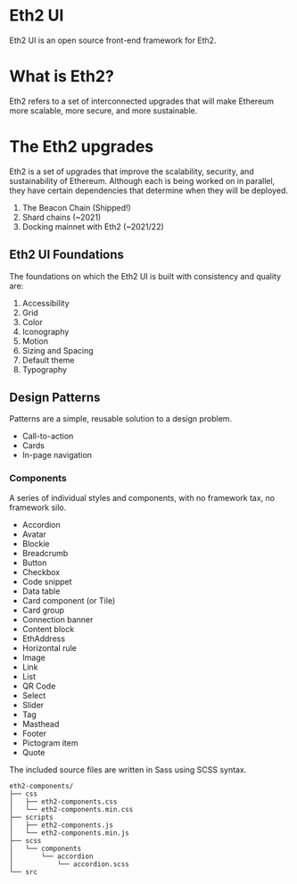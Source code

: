 # Eth2 UI
Eth2 UI is an open source front-end framework for Eth2.

# What is Eth2?
Eth2 refers to a set of interconnected upgrades that will make Ethereum more scalable, more secure, and more sustainable.

# The Eth2 upgrades
Eth2 is a set of upgrades that improve the scalability, security, and sustainability of Ethereum. Although each is being worked on in parallel, they have certain dependencies that determine when they will be deployed.

1. The Beacon Chain (Shipped!)
2. Shard chains (~2021)
3. Docking mainnet with Eth2 (~2021/22)

## Eth2 UI Foundations
The foundations on which the Eth2 UI is built with consistency and quality are:

1. Accessibility
2. Grid
3. Color
4. Iconography
5. Motion
6. Sizing and Spacing
7. Default theme
8. Typography

## Design Patterns
Patterns are a simple, reusable solution to a design problem.

- Call-to-action
- Cards
- In-page navigation

### Components
A series of individual styles and components, with no framework tax, no framework silo.

- Accordion
- Avatar
- Blockie
- Breadcrumb
- Button
- Checkbox
- Code snippet
- Data table
- Card component (or Tile)
- Card group
- Connection banner
- Content block
- EthAddress
- Horizontal rule
- Image
- Link
- List
- QR Code
- Select
- Slider
- Tag
- Masthead
- Footer
- Pictogram item
- Quote

The included source files are written in Sass using SCSS syntax.

```
eth2-components/
├── css
│   ├── eth2-components.css
│   └── eth2-components.min.css
├── scripts
│   ├── eth2-components.js
│   └── eth2-components.min.js
├── scss
│   └── components
│       └── accordion
│           └── accordion.scss
└── src
```
